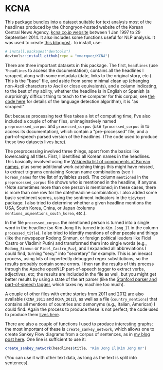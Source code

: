 # KCNA

This package bundles into a dataset suitable for text analysis most of the headlines produced by the Chongryon-hosted website of the Korean Central News Agency, [kcna.co.jp website](http://www.kcna.co.jp/index-e.htm) between 1 Jan 1997 to 29 September 2014. It also includes some functions useful for NLP analysis. It was used to create [this blogpost](https://abandonedfootnotes.blogspot.com). To install, use:

``` r
# install.packages("devtools")
devtools::install_github(repo = "xmarquez/KCNA")
```
There are three important datasets in this package. The first, `headlines` (use `?headlines` to access the documentation), contains all the headlines I scraped, along with some metadata (date, links to the original story, etc.). This is the "base" file, and aside from some minimal clean up (changing non-Ascii characters to Ascii or close equivalents), and a column indicating, to the best of my ability, whether the headline is in English or Spanish (a surprisingly difficult thing to teach to the computer for this corpus; see [the code here](https://github.com/xmarquez/KCNA/data-raw/Language_detection.Rmd) for details of the language detection algorithm), it is "as scraped." 

But because processing text files takes a lot of computing time, I've also included a couple of other files, unimaginatively named `preprocessed_corpus` and `processed_corpus` (use `?processed_corpus` in to access its documentation), which contain a "pre-processed" file, and a part-of-speech parsed version of the headlines. (The code used to produce these two datasets lives [here](https://github.com/xmarquez/KCNA/data-raw/process_corpus.Rmd)).

The preprocessing involved three things, apart from the basics like lowercasing all titles. First, I identified all Korean names in the headlines. This basically involved using the [Wikipedia list of components of Korean names](https://en.wikipedia.org/wiki/List_of_Korean_given_names), plus some additional work catching things this might have missed, to extract trigrams containing Korean name combinations (see `?korean_names` for the list of syllables used). The column `mentioned` in the `preprocessed_corpus` file shows who is mentioned in the headline, if anyone. (Note sometimes more than one person is mentioned; in these cases, there is more than one row for the date/headline combination). I also added some basic sentiment scores, using the sentiment indicators in the `tidytext` package. I also tried to determine whether a given headline mentions the USA, South Korea, China, or Japan (columns `mentions_us`,`mentions_south_korea`, etc.).

In the file `processed_corpus` the mentioned person is turned into a single word in the headline (so Kim Jong Il is turned into `Kim_Jong_Il` in the column `processed_title`). I also tried to identify mentions of other people and things (like the newspaper Rodong Sinmun, or foreign political leaders like Fidel Castro or Vladimir Putin) and transformed them into single words (e.g., `Rodong_Sinmun` or `Fidel_Castro_Ruz`), and I expanded all abbreviations I could find, turning "secy." into "secretary" for example. This is an inexact process, using lots of imperfectly debugged regex substitutions, so the results probably contain some errors. I then ran the results of this process through the Apache openNLP part-of-speech tagger to extract verbs, adjectives, etc; the results are included in the file as well, but you might get better results by using a state of the art parser (like the [Stanford parser and part-of-speech tagger](http://nlp.stanford.edu/software/), which taxes my machine too much).   

A couple of other files with entire stories from 2011 and 2012 are also available (`KCNA_2011` and `KCNA_2012`), as well as a file (`country_mentions`) that contains all mentions of countries and demonyms (e.g., Italian, American) I could find. Again the process to produce these is not perfect; the code used to produce them [lives here](https://github.com/xmarquez/KCNA/data-raw/Extract_country_and_demonym_mentions.Rmd).

There are also a couple of functions I used to produce interesting graphs; the most important of these is `create_sankey_network`, which allows one to create Sankey Flow diagrams from a corpus of sentences, as in [my blog post here](https://abandonedfootnotes.blogspot.com). One line is sufficient to use it:

``` r
create_sankey_network(headlines$title, "Kim Jong Il|Kim Jong Un")
```

(You can use it with other text data, as long as the text is split into sentences).
